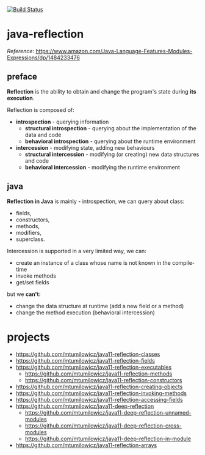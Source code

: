[![Build Status](https://travis-ci.com/mtumilowicz/java-reflection.svg?branch=master)](https://travis-ci.com/mtumilowicz/java-reflection)

# java-reflection
_Reference_: https://www.amazon.com/Java-Language-Features-Modules-Expressions/dp/1484233476

## preface
**Reflection** is the ability to obtain and change the program's 
state during **its execution**.

Reflection is composed of:
* **introspection** - querying information
    * **structural introspection** - querying about the 
    implementation of the data and code
    * **behavioral introspection** - querying about the
    runtime environment
* **intercession** - modifying state, adding new behaviours
    * **structural intercession** - modifying (or creating) new 
    data structures and code
    * **behavioral intercession** - modifying the runtime 
    environment
 
## java   
**Reflection in Java** is mainly - introspection, we can query
about class:
* fields,
* constructors,
* methods, 
* modifiers, 
* superclass. 

Intercession is supported in a very limited way, we can:
* create an instance of a class whose name is not known
  in the compile-time
* invoke methods
* get/set fields

but we **can't:**
* change the data structure at runtime (add a new field or a method)
* change the method execution (behavioral intercession)

# projects
* https://github.com/mtumilowicz/java11-reflection-classes
* https://github.com/mtumilowicz/java11-reflection-fields
* https://github.com/mtumilowicz/java11-reflection-executables
    * https://github.com/mtumilowicz/java11-reflection-methods
    * https://github.com/mtumilowicz/java11-reflection-constructors
* https://github.com/mtumilowicz/java11-reflection-creating-objects
* https://github.com/mtumilowicz/java11-reflection-invoking-methods
* https://github.com/mtumilowicz/java11-reflection-accessing-fields
* https://github.com/mtumilowicz/java11-deep-reflection
   * https://github.com/mtumilowicz/java11-deep-reflection-unnamed-modules
   * https://github.com/mtumilowicz/java11-deep-reflection-cross-modules
   * https://github.com/mtumilowicz/java11-deep-reflection-in-module
* https://github.com/mtumilowicz/java11-reflection-arrays
